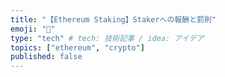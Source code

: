 ```yaml
---
title: "【Ethereum Staking】Stakerへの報酬と罰則"
emoji: "📘"
type: "tech" # tech: 技術記事 / idea: アイデア
topics: ["ethereum", "crypto"]
published: false
---
```

